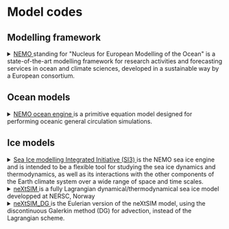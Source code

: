 # Model codes

## Modelling framework

<details>
  <summary> <a href="https://www.nemo-ocean.eu/"> NEMO </a> standing for "Nucleus for European Modelling of the Ocean" is a state-of-the-art modelling framework for research activities and forecasting services in ocean and climate sciences, developed in a sustainable way by a European consortium. </summary>

The NEMO ocean model has 3 major components: NEMO-OCE models the ocean {thermo}dynamics and solves the primitive equations NEMO-ICE (SI3: Sea-Ice Integrated Initiative) models sea-ice {thermo}dynamics, brine inclusions and subgrid-scale thickness variations and NEMO-TOP (Tracers in the Ocean Paradigm) models the {on,off}line oceanic tracers transport and biogeochemical processes.
  
Go to the #ocean-models and the #ice-models sections to have more details about NEMO-OCE and SI3

</details>

## Ocean models

<details>
  <summary> <a href="https://zenodo.org/record/6334656#.YsbRaOxByBQ"> NEMO ocean engine </a> is a primitive equation model designed for performing oceanic general circulation simulations. </summary>

This primitive equation model is adapted to regional and global ocean circulation problems down to kilometric scale. Prognostic variables are the three-dimensional velocity field, a non-linear sea surface height, the Conservative Temperature and the Absolute Salinity. In the horizontal direction, the model uses a curvilinear orthogonal grid and in the vertical direction, a full or partial step z-coordinate, or s-coordinate, or a mixture of the two. The distribution of variables is a three-dimensional Arakawa C-type grid. Various physical choices are available to describe ocean physics, so as various HPC functionalities to improve performances.
  
NEMO also includes a sea ice component (SI3), a passive tracer component (TOP) interfaced with bio-geochemical models (PISCES) and other passive tracer models (CFC11, CO2, etc...). Adaptative mesh refinement is available in NEMO through the AGRIF package.

</details>

## Ice models

<details>
  <summary> <a href="https://forge.ipsl.jussieu.fr/nemo/chrome/site/doc/SI3/manual/pdf/SI3_manual.pdf"> Sea Ice modelling Integrated Initiative (SI3) </a> is the NEMO sea ice engine and is intended to be a flexible tool for studying the sea ice dynamics and thermodynamics, as well as its interactions with the other components of the Earth climate system over a wide range of space and time scales.</summary>
  
Designed for global to regional applications up to 10 km of effective resolution, SI3 is a curvilinear grid, finite-difference implementation of the classical AIDJEX model (Arctic Ice Dynamics Joint EXperiment), combining the conservation of momentum for viscous-plastic continuum, energy and salt-conserving halo-thermodynamics, an explicit representation of subgrid-scale ice thickness variations, snow and melt ponds. An option to switch back to the single-category (or 2-level) framework provides a cheap sea ice modelling solution.

</details>

<details>
  <summary> <a href="https://tc.copernicus.org/articles/10/1055/2016/tc-10-1055-2016.pdf"> neXtSIM </a> is a fully Lagrangian dynamical/thermodynamical sea ice model developped at NERSC, Norway </summary>
  
</details>


<details>
  <summary> <a href="https://nextsim-dg.readthedocs.io/en/latest/?badge=latest"> neXtSIM_DG </a> is the Eulerian version of the neXtSIM model, using the discontinuous Galerkin method (DG) for advection, instead of the Lagrangian scheme.</summary>
  
It is cuurently in development in the framework of [SASIP](https://sasip-climate.github.io/)
  
    
</details>

